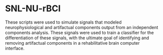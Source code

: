 # SNL-NU-rBCI
These scripts were used to simulate signals that modeled neurophysiological and artifactual components output from an independent components analysis. These signals were used to train a classifier for the differentiation of these signals, with the ultimate goal of identifying and removing artifactual components in a rehabilitative brain computer interface.
